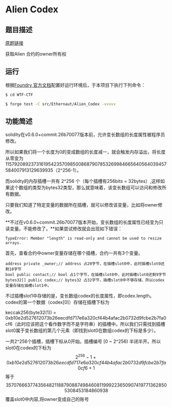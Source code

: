 # Alien Codex

## 题目描述

[原题链接](https://ethernaut.openzeppelin.com/level/0x40055E69E7EB12620c8CCBCCAb1F187883301c30)

获取Alien 合约的owner所有权

## 运行

根据[Foundry 官方文档](https://getfoundry.sh/)配置好运行环境后，于本项目下执行下列命令：

```sh
$ cd WTF-CTF

$ forge test -C src/Ethernaut/Alien_Codex -vvvvv
```

## 功能简述

solidity在v0.6.0+commit.26b70077版本前，允许变长数组的长度属性被程序员修改。

所以如果我们将一个长度为0的变成数组的长度减一，就会触发内存溢出，将长度从零变为115792089237316195423570985008687907853269984665640564039457584007913129639935（2^256-1）。

而solidty的内存插槽一共有 2^256 个（每个插槽有256bits = 32bytes）,这样如果这个数组的类型为bytes32类型，那么就意味着，该变长数组可以访问和修改所有数据。

只要我们知道了特定变量的数据所在插槽，就可以修改该变量，比如将owner修改。

**不过在v0.6.0+commit.26b70077版本开始，变长数组的长度属性已经变为只读变量。不能修改了。**如果尝试修改就会出现如下错误：

```
TypeError: Member "length" is read-only and cannot be used to resize arrays.
```

首先，查看合约中owner变量存储在哪个插槽，合约一共有3个变量。

```solidity
address private _owner;// address 占20字节，在插槽slot0中，此时插槽slot0还剩10字节
bool public contact;// bool 占1个字节，在插槽slot0中，此时插槽slot0还剩9字节
bytes32[] public codex;// bytes32 占32字节，插槽slot0中不够存储，所以codex变量存储在插槽slot1中。
```

不过插槽slot1中存储的是，变长数组codex的长度属性，即codex.length。codex的第一个数据（codex[0]）存储在插槽下标为

keccak256(byte32(1)) = 0xb10e2d527612073b26eecdfd717e6a320cf44b4afac2b0732d9fcbe2b7fa0cf6（此时应该把这个看作数字而不是字符串）的插槽中。所以我们只需找到插槽slot0属于变长数组的第几个元素（即找到slot0在数组codex的下标是多少）。

一共2^256个插槽，插槽下标从0开始。插槽编号 [0 ~ 2^256) 半闭半开。所以slot0在codex的下标为 
$$
\mathop{{2}}\nolimits^{{256}} - 1 + 0xb10e2d527612073b26eecdfd717e6a320cf44b4afac2b0732d9fcbe2b7fa0cf6 +1
$$
等于
$$
35707666377435648211887908874984608119992236509074197713628505308453184860938
$$
覆盖slot0中内容,将owner变成自己的账号
